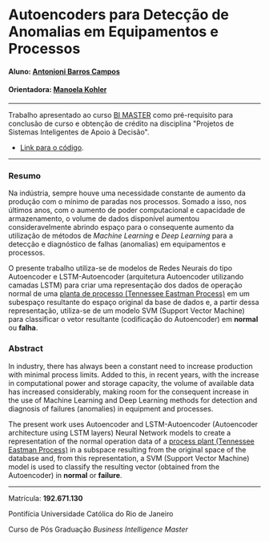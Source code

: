 # Autoencoders para Detecção de Anomalias em Equipamentos e Processos

#### Aluno: [Antonioni Barros Campos](https://github.com/antonionicampos)
#### Orientadora: [Manoela Kohler](https://github.com/manoelakohler)

---

Trabalho apresentado ao curso [BI MASTER](https://ica.puc-rio.ai/bi-master) como pré-requisito para conclusão de curso e obtenção de crédito na disciplina "Projetos de Sistemas Inteligentes de Apoio à Decisão".

- [Link para o código](https://github.com/antonionicampos/anomaly-detection).

---

### Resumo

Na indústria, sempre houve uma necessidade constante de aumento da produção com o mínimo de paradas nos processos. Somado a isso, nos últimos anos, com o aumento de poder computacional e capacidade de armazenamento, o volume de dados disponível aumentou consideravelmente abrindo espaço para o consequente aumento da utilização de métodos de *Machine Learning* e *Deep Learning* para a detecção e diagnóstico de falhas (anomalias) em equipamentos e processos.

O presente trabalho utiliza-se de modelos de Redes Neurais do tipo Autoencoder e LSTM-Autoencoder (arquitetura Autoencoder utilizando camadas LSTM) para criar uma representação dos dados de operação normal de uma [planta de processo (Tennessee Eastman Process)](./dataset.md) em um subespaço resultante do espaço original da base de dados e, a partir dessa representação, utiliza-se de um modelo SVM (Support Vector Machine) para classificar o vetor resultante (codificação do Autoencoder) em **normal** ou **falha**.

### Abstract <!-- Opcional! Caso não aplicável, remover esta seção -->

In industry, there has always been a constant need to increase production with minimal process limits. Added to this, in recent years, with the increase in computational power and storage capacity, the volume of available data has increased considerably, making room for the consequent increase in the use of Machine Learning and Deep Learning methods for detection and diagnosis of failures (anomalies) in equipment and processes.

The present work uses Autoencoder and LSTM-Autoencoder (Autoencoder architecture using LSTM layers) Neural Network models to create a representation of the normal operation data of a [process plant (Tennessee Eastman Process)](.\dataset.md) in a subspace resulting from the original space of the database and, from this representation, a SVM (Support Vector Machine) model is used to classify the resulting vector (obtained from the Autoencoder) in **normal** or **failure**. 

---

Matrícula: **192.671.130**

Pontifícia Universidade Católica do Rio de Janeiro

Curso de Pós Graduação *Business Intelligence Master*
